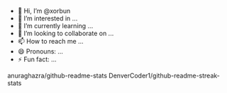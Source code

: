 - 👋 Hi, I’m @xorbun
- 👀 I’m interested in ...
- 🌱 I’m currently learning ...
- 💞️ I’m looking to collaborate on ...
- 📫 How to reach me ...
- 😄 Pronouns: ...
- ⚡ Fun fact: ...

anuraghazra/github-readme-stats
DenverCoder1/github-readme-streak-stats

